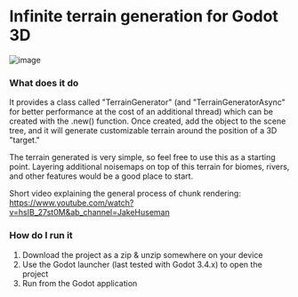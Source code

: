# Infinite terrain generation for Godot 3D

![image](https://user-images.githubusercontent.com/90869314/216716389-03054f5b-7ee5-4507-b56c-71b49fe1996d.png)

### What does it do
It provides a class called "TerrainGenerator" (and "TerrainGeneratorAsync" for better performance at the cost of an additional thread) which can be created with the .new() function. Once created, add the object to the scene tree, and it will generate customizable terrain around the position of a 3D "target."

The terrain generated is very simple, so feel free to use this as a starting point. Layering additional noisemaps on top of this terrain for biomes, rivers, and other features would be a good place to start.

Short video explaining the general process of chunk rendering:
https://www.youtube.com/watch?v=hsIB_27st0M&ab_channel=JakeHuseman

### How do I run it
1. Download the project as a zip & unzip somewhere on your device
2. Use the Godot launcher (last tested with Godot 3.4.x) to open the project
3. Run from the Godot application
